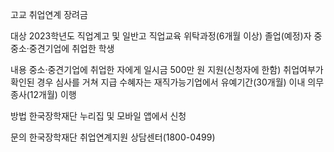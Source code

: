 고교 취업연계 장려금

대상
 2023학년도 직업계고 및 일반고 직업교육 위탁과정(6개월 이상) 졸업(예정)자 중 중소·중견기업에 취업한 학생

내용
 중소·중견기업에 취업한 자에게 일시금 500만 원 지원(신청자에 한함)
     취업여부가 확인된 경우 심사를 거쳐 지급
     수혜자는 재직가능기업에서 유예기간(30개월) 이내 의무종사(12개월) 이행

방법
 한국장학재단 누리집 및 모바일 앱에서 신청

문의
 한국장학재단 취업연계지원 상담센터(1800-0499)
